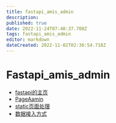 ```yaml
---
title: fastapi_amis_admin
description: 
published: true
date: 2022-11-24T07:40:37.708Z
tags: fastapi_amis_admin
editor: markdown
dateCreated: 2022-11-02T02:36:54.718Z
---
```


# Fastapi_amis_admin

- [fastapi的主页](/fastapi_amis_admin/fastapi的主页)
- [PageAamin](/fastapi_amis_admin/PageAamin)
- [static页面处理](/fastapi_amis_admin/fastapi的主页/static页面处理)
- [数据接入方式](/fastapi_amis_admin/fastapi的主页/数据接入方式)
